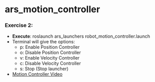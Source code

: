 # ars_motion_controller

### Exercise 2: 
 - **Execute**: roslaunch ars_launchers robot_motion_controller.launch
 - Terminal will give the options:
    - p: Enable Position Controller 
    - o: Disable Position Controller
    - v: Enable Velocity Controller
    - c: Disable Velocity Controller
    - s: Stop (Stop launcher)
 - [Motion Controller Video](https://youtu.be/C6PfN7kh5S0)
